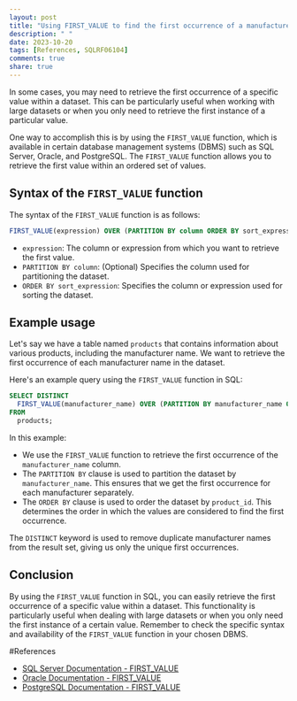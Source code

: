 ```yaml
---
layout: post
title: "Using FIRST_VALUE to find the first occurrence of a manufacturer name in a dataset"
description: " "
date: 2023-10-20
tags: [References, SQLRF06104]
comments: true
share: true
---
```


In some cases, you may need to retrieve the first occurrence of a specific value within a dataset. This can be particularly useful when working with large datasets or when you only need to retrieve the first instance of a particular value.

One way to accomplish this is by using the `FIRST_VALUE` function, which is available in certain database management systems (DBMS) such as SQL Server, Oracle, and PostgreSQL. The `FIRST_VALUE` function allows you to retrieve the first value within an ordered set of values.

## Syntax of the `FIRST_VALUE` function

The syntax of the `FIRST_VALUE` function is as follows:

```sql
FIRST_VALUE(expression) OVER (PARTITION BY column ORDER BY sort_expression)
```

- `expression`: The column or expression from which you want to retrieve the first value.
- `PARTITION BY column`: (Optional) Specifies the column used for partitioning the dataset.
- `ORDER BY sort_expression`: Specifies the column or expression used for sorting the dataset.

## Example usage

Let's say we have a table named `products` that contains information about various products, including the manufacturer name. We want to retrieve the first occurrence of each manufacturer name in the dataset.

Here's an example query using the `FIRST_VALUE` function in SQL:

```sql
SELECT DISTINCT
  FIRST_VALUE(manufacturer_name) OVER (PARTITION BY manufacturer_name ORDER BY product_id) AS first_manufacturer
FROM
  products;
```

In this example:

- We use the `FIRST_VALUE` function to retrieve the first occurrence of the `manufacturer_name` column.
- The `PARTITION BY` clause is used to partition the dataset by `manufacturer_name`. This ensures that we get the first occurrence for each manufacturer separately.
- The `ORDER BY` clause is used to order the dataset by `product_id`. This determines the order in which the values are considered to find the first occurrence.

The `DISTINCT` keyword is used to remove duplicate manufacturer names from the result set, giving us only the unique first occurrences.

## Conclusion

By using the `FIRST_VALUE` function in SQL, you can easily retrieve the first occurrence of a specific value within a dataset. This functionality is particularly useful when dealing with large datasets or when you only need the first instance of a certain value. Remember to check the specific syntax and availability of the `FIRST_VALUE` function in your chosen DBMS.

#References
- [SQL Server Documentation - FIRST_VALUE](https://docs.microsoft.com/sql/t-sql/functions/first-value-transact-sql?view=sql-server-ver15)
- [Oracle Documentation - FIRST_VALUE](https://docs.oracle.com/database/121/SQLRF/functions165.htm#SQLRF06104)
- [PostgreSQL Documentation - FIRST_VALUE](https://www.postgresql.org/docs/9.5/functions-window.html)
